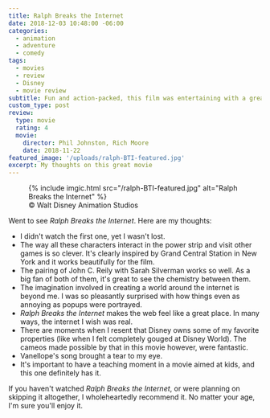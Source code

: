 ```yaml
---
title: Ralph Breaks the Internet
date: 2018-12-03 10:48:00 -06:00
categories:
  - animation
  - adventure
  - comedy
tags:
  - movies
  - review
  - Disney
  - movie review
subtitle: Fun and action-packed, this film was entertaining with a great moral
custom_type: post
review:
  type: movie
  rating: 4
  movie:
    director: Phil Johnston, Rich Moore
    date: 2018-11-22
featured_image: '/uploads/ralph-BTI-featured.jpg'
excerpt: My thoughts on this great movie
---
```


<figure class="extendout">
  {% include imgic.html src="/ralph-BTI-featured.jpg" alt="Ralph Breaks the Internet" %}
  <figcaption><span class="image__copyright">© Walt Disney Animation Studios</span></figcaption>
</figure>

Went to see _Ralph Breaks the Internet_. Here are my thoughts:

- I didn't watch the first one, yet I wasn't lost.
- The way all these characters interact in the power strip and visit other games is so clever. It's clearly inspired by Grand Central Station in New York and it works beautifully for the film.
- The pairing of John C. Reily with Sarah Silverman works so well. As a big fan of both of them, it's great to see the chemistry between them.
- The imagination involved in creating a world around the internet is beyond me. I was so pleasantly surprised with how things even as annoying as popups were portrayed.
- _Ralph Breaks the Internet_ makes the web feel like a great place. In many ways, the internet I wish was real.
- There are moments when I resent that Disney owns some of my favorite properties (like when I felt completely gouged at Disney World). The cameos made possible by that in this movie however, were fantastic.
- Vanellope's song brought a tear to my eye.
- It's important to have a teaching moment in a movie aimed at kids, and this one definitely has it.

If you haven't watched _Ralph Breaks the Internet_, or were planning on skipping it altogether, I wholeheartedly recommend it. No matter your age, I'm sure you'll enjoy it.
